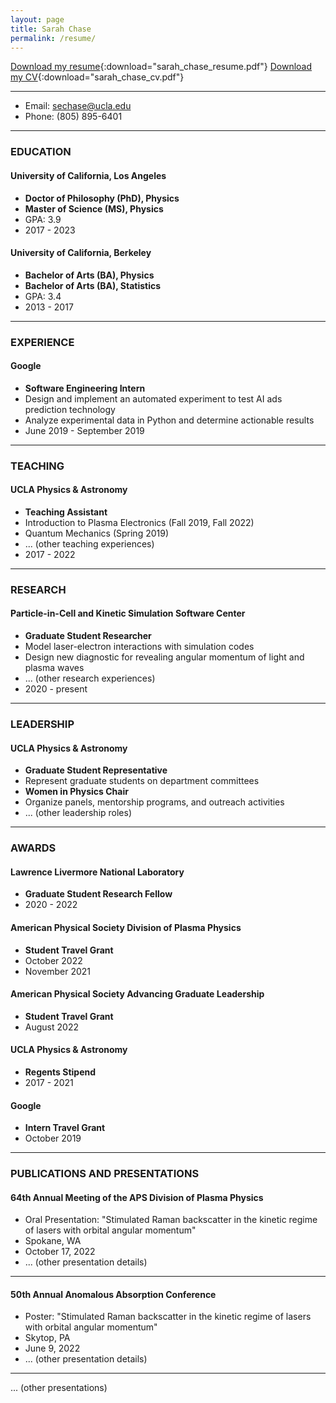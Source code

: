 ```yaml
---
layout: page
title: Sarah Chase
permalink: /resume/
---
```


[Download my resume](/_assets/sarah_chase_resume.pdf){:download="sarah_chase_resume.pdf"}
[Download my CV](/_assets/sarah_chase_cv.pdf){:download="sarah_chase_cv.pdf"}

---

- Email: sechase@ucla.edu
- Phone: (805) 895-6401

---

### EDUCATION

#### University of California, Los Angeles
- **Doctor of Philosophy (PhD), Physics**  
- **Master of Science (MS), Physics**  
- GPA: 3.9
- 2017 - 2023

#### University of California, Berkeley
- **Bachelor of Arts (BA), Physics**  
- **Bachelor of Arts (BA), Statistics**  
- GPA: 3.4
- 2013 - 2017

---

### EXPERIENCE

#### Google
- **Software Engineering Intern**
- Design and implement an automated experiment to test AI ads prediction technology
- Analyze experimental data in Python and determine actionable results
- June 2019 - September 2019

---

### TEACHING

#### UCLA Physics & Astronomy
- **Teaching Assistant**
- Introduction to Plasma Electronics (Fall 2019, Fall 2022)
- Quantum Mechanics (Spring 2019)
- ... (other teaching experiences)
- 2017 - 2022

---

### RESEARCH

#### Particle-in-Cell and Kinetic Simulation Software Center
- **Graduate Student Researcher**
- Model laser-electron interactions with simulation codes
- Design new diagnostic for revealing angular momentum of light and plasma waves
- ... (other research experiences)
- 2020 - present

---

### LEADERSHIP

#### UCLA Physics & Astronomy
- **Graduate Student Representative**
- Represent graduate students on department committees
- **Women in Physics Chair**
- Organize panels, mentorship programs, and outreach activities
- ... (other leadership roles)

---

### AWARDS

#### Lawrence Livermore National Laboratory
- **Graduate Student Research Fellow**
- 2020 - 2022

#### American Physical Society Division of Plasma Physics
- **Student Travel Grant**
- October 2022
- November 2021

#### American Physical Society Advancing Graduate Leadership
- **Student Travel Grant**
- August 2022

#### UCLA Physics & Astronomy
- **Regents Stipend**
- 2017 - 2021

#### Google
- **Intern Travel Grant**
- October 2019

---

### PUBLICATIONS AND PRESENTATIONS

#### 64th Annual Meeting of the APS Division of Plasma Physics
- Oral Presentation: "Stimulated Raman backscatter in the kinetic regime of lasers with orbital angular momentum"
- Spokane, WA
- October 17, 2022
- ... (other presentation details)

---

#### 50th Annual Anomalous Absorption Conference
- Poster: "Stimulated Raman backscatter in the kinetic regime of lasers with orbital angular momentum"
- Skytop, PA
- June 9, 2022
- ... (other presentation details)

---

... (other presentations)

